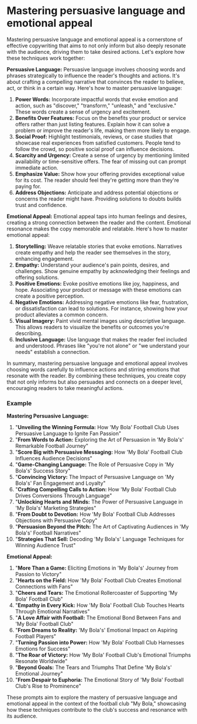 # Mastering persuasive language and emotional appeal

Mastering persuasive language and emotional appeal is a cornerstone of effective copywriting that aims to not only inform but also deeply resonate with the audience, driving them to take desired actions. Let's explore how these techniques work together:

**Persuasive Language:** Persuasive language involves choosing words and phrases strategically to influence the reader's thoughts and actions. It's about crafting a compelling narrative that convinces the reader to believe, act, or think in a certain way. Here's how to master persuasive language:

1. **Power Words:** Incorporate impactful words that evoke emotion and action, such as "discover," "transform," "unleash," and "exclusive." These words create a sense of urgency and excitement.
2. **Benefits Over Features:** Focus on the benefits your product or service offers rather than just listing features. Explain how it can solve a problem or improve the reader's life, making them more likely to engage.
3. **Social Proof:** Highlight testimonials, reviews, or case studies that showcase real experiences from satisfied customers. People tend to follow the crowd, so positive social proof can influence decisions.
4. **Scarcity and Urgency:** Create a sense of urgency by mentioning limited availability or time-sensitive offers. The fear of missing out can prompt immediate action.
5. **Emphasize Value:** Show how your offering provides exceptional value for its cost. The reader should feel they're getting more than they're paying for.
6. **Address Objections:** Anticipate and address potential objections or concerns the reader might have. Providing solutions to doubts builds trust and confidence.

**Emotional Appeal:** Emotional appeal taps into human feelings and desires, creating a strong connection between the reader and the content. Emotional resonance makes the copy memorable and relatable. Here's how to master emotional appeal:

1. **Storytelling:** Weave relatable stories that evoke emotions. Narratives create empathy and help the reader see themselves in the story, enhancing engagement.
2. **Empathy:** Understand your audience's pain points, desires, and challenges. Show genuine empathy by acknowledging their feelings and offering solutions.
3. **Positive Emotions:** Evoke positive emotions like joy, happiness, and hope. Associating your product or message with these emotions can create a positive perception.
4. **Negative Emotions:** Addressing negative emotions like fear, frustration, or dissatisfaction can lead to solutions. For instance, showing how your product alleviates a common concern.
5. **Visual Imagery:** Paint vivid mental images using descriptive language. This allows readers to visualize the benefits or outcomes you're describing.
6. **Inclusive Language:** Use language that makes the reader feel included and understood. Phrases like "you're not alone" or "we understand your needs" establish a connection.

In summary, mastering persuasive language and emotional appeal involves choosing words carefully to influence actions and stirring emotions that resonate with the reader. By combining these techniques, you create copy that not only informs but also persuades and connects on a deeper level, encouraging readers to take meaningful actions.

### Example

**Mastering Persuasive Language:**

1. "**Unveiling the Winning Formula:** How 'My Bola' Football Club Uses Persuasive Language to Ignite Fan Passion"
2. "**From Words to Action:** Exploring the Art of Persuasion in 'My Bola's' Remarkable Football Journey"
3. "**Score Big with Persuasive Messaging:** How 'My Bola' Football Club Influences Audience Decisions"
4. "**Game-Changing Language:** The Role of Persuasive Copy in 'My Bola's' Success Story"
5. "**Convincing Victory:** The Impact of Persuasive Language on 'My Bola's' Fan Engagement and Loyalty"
6. "**Crafting Compelling Calls to Action:** How 'My Bola' Football Club Drives Conversions Through Language"
7. "**Unlocking Hearts and Minds:** The Power of Persuasive Language in 'My Bola's' Marketing Strategies"
8. "**From Doubt to Devotion:** How 'My Bola' Football Club Addresses Objections with Persuasive Copy"
9. "**Persuasion Beyond the Pitch:** The Art of Captivating Audiences in 'My Bola's' Football Narratives"
10. "**Strategies That Sell:** Decoding 'My Bola's' Language Techniques for Winning Audience Trust"

**Emotional Appeal:**

1. "**More Than a Game:** Eliciting Emotions in 'My Bola's' Journey from Passion to Victory"
2. "**Hearts on the Field:** How 'My Bola' Football Club Creates Emotional Connections with Fans"
3. "**Cheers and Tears:** The Emotional Rollercoaster of Supporting 'My Bola' Football Club"
4. "**Empathy in Every Kick:** How 'My Bola' Football Club Touches Hearts Through Emotional Narratives"
5. "**A Love Affair with Football:** The Emotional Bond Between Fans and 'My Bola' Football Club"
6. "**From Dreams to Reality:** 'My Bola's' Emotional Impact on Aspiring Football Players"
7. "**Turning Passion into Power:** How 'My Bola' Football Club Harnesses Emotions for Success"
8. "**The Roar of Victory:** How 'My Bola' Football Club's Emotional Triumphs Resonate Worldwide"
9. "**Beyond Goals:** The Tears and Triumphs That Define 'My Bola's' Emotional Journey"
10. "**From Despair to Euphoria:** The Emotional Story of 'My Bola' Football Club's Rise to Prominence"

These prompts aim to explore the mastery of persuasive language and emotional appeal in the context of the football club "My Bola," showcasing how these techniques contribute to the club's success and resonance with its audience.
